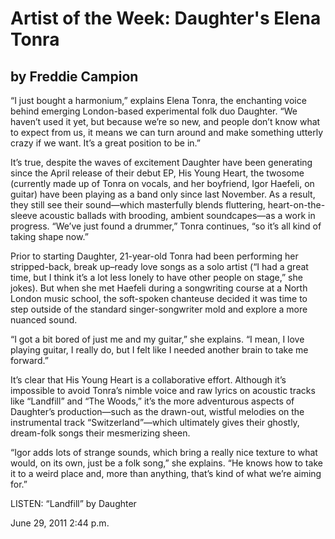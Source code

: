 # Artist of the Week: Daughter's Elena Tonra
## by Freddie Campion

“I just bought a harmonium,” explains Elena Tonra, the enchanting voice behind emerging London-based experimental folk duo Daughter. “We haven’t used it yet, but because we’re so new, and people don’t know what to expect from us, it means we can turn around and make something utterly crazy if we want. It’s a great position to be in.”

It’s true, despite the waves of excitement Daughter have been generating since the April release of their debut EP, His Young Heart, the twosome (currently made up of Tonra on vocals, and her boyfriend, Igor Haefeli, on guitar) have been playing as a band only since last November.  As a result, they still see their sound—which masterfully blends fluttering, heart-on-the-sleeve acoustic ballads with brooding, ambient soundcapes—as a work in progress. “We’ve just found a drummer,” Tonra continues, “so it’s all kind of taking shape now.”

Prior to starting Daughter, 21-year-old Tonra had been performing her stripped-back, break up–ready love songs as a solo artist (“I had a great time, but I think it’s a lot less lonely to have other people on stage,” she jokes). But when she met Haefeli during a songwriting course at a North London music school, the soft-spoken chanteuse decided it was time to step outside of the standard singer-songwriter mold and explore a more nuanced sound.

“I got a bit bored of just me and my guitar,” she explains. “I mean, I love playing guitar, I really do, but I felt like I needed another brain to take me forward.”

It’s clear that His Young Heart is a collaborative effort. Although it’s impossible to avoid Tonra’s nimble voice and raw lyrics on acoustic tracks like “Landfill” and “The Woods,” it’s the more adventurous aspects of Daughter’s production—such as the drawn-out, wistful melodies on the instrumental track “Switzerland”—which ultimately gives their ghostly, dream-folk songs their mesmerizing sheen.

“Igor adds lots of strange sounds, which bring a really nice texture to what would, on its own, just be a folk song,” she explains. “He knows how to take it to a weird place and, more than anything, that’s kind of what we’re aiming for.” 

LISTEN: “Landfill” by Daughter

June 29, 2011 2:44 p.m. 
